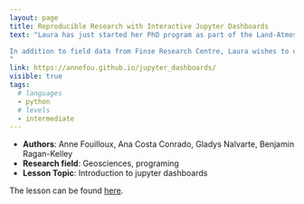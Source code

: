 ```yaml
---
layout: page
title: Reproducible Research with Interactive Jupyter Dashboards
text: "Laura has just started her PhD program as part of the Land-Atmosphere Interaction in Cold Environments (LATICE) project at University of Oslo, Department of Geosciences, Norway. She is interested in exploring field data from the Finse Research Centre. Finse Alpine Research Center is located in the northwestern part of the Hardangervidda mountain plateau and is of great interest for scientists in particular biologists, geologists, geophysicists.

In addition to field data from Finse Research Centre, Laura wishes to use data from other Weather Stations available freely available from the Norwegian Meteorological Institute. She would need to clearly identify in her plots the data sources (Meteorological Institute or Finse Research Stations).
"
link: https://annefou.github.io/jupyter_dashboards/
visible: true
tags:
  # languages
  - python
  # levels
  - intermediate
---
```


<!-- change visible to true if you want it on the site -->
<!-- remove any tags listed above that are not relevant -->

 - **Authors**: Anne Fouilloux, Ana Costa Conrado, Gladys Nalvarte, Benjamin Ragan-Kelley
 - **Research field**: Geosciences, programing
 - **Lesson Topic**: Introduction to jupyter dashboards


The lesson can be found [here](https://annefou.github.io/jupyter_dashboards/).


